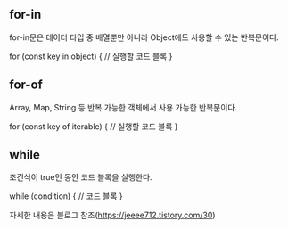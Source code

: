 ## for-in

for-in문은 데이터 타입 중 배열뿐만 아니라 Object에도 사용할 수 있는 반복문이다.

for (const key in object) {
// 실행할 코드 블록
}

## for-of

Array, Map, String 등 반복 가능한 객체에서 사용 가능한 반복문이다.

for (const key of iterable) {
// 실행할 코드 블록
}

## while

조건식이 true인 동안 코드 블록을 실행한다.

while (condition) {
// 코드 블록
}

자세한 내용은 블로그 참조(https://jeeee712.tistory.com/30)
